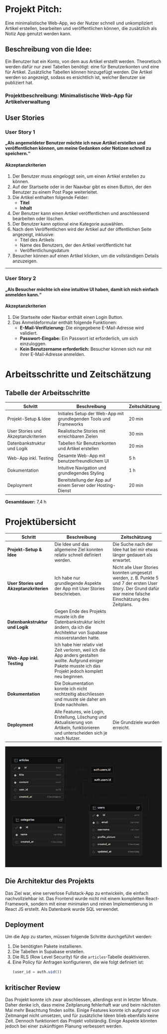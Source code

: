 # Projekt Pitch:

Eine minimalistische Web-App, wo der Nutzer schnell und unkompliziert Artikel erstellen, bearbeiten und veröffentlichen können, die zusätzlich als Notiz App genutzt werden kann.

## Beschreibung von die Idee:

Ein Benutzer hat ein Konto, von dem aus Artikel erstellt werden. Theoretisch werden dafür nur zwei Tabellen benötigt: eine für Benutzerkonten und eine für Artikel. Zusätzliche Tabellen können hinzugefügt werden. Die Artikel werden so angezeigt, sodass es ersichtlich ist, welcher Benutzer sie publiziert hat.


### Projektbeschreibung: Minimalistische Web-App für Artikelverwaltung

## **User Stories**

### **User Story 1**
**„Als angemeldeter Benutzer möchte ich neue Artikel erstellen und veröffentlichen können, um meine Gedanken oder Notizen schnell zu speichern.“**

#### **Akzeptanzkriterien**
1. Der Benutzer muss eingeloggt sein, um einen Artikel erstellen zu können.
2. Auf der Startseite oder in der Naavbar gibt es einen Button, der den Benutzer zu einem Post Page weiterleitet.
3. Die Artikel enthalten folgende Felder:
   - **Titel**
   - **Inhalt**
4. Der Benutzer kann einen Artikel veröffentlichen und anschliessend bearbeiten oder löschen.
5. Der Benutzer kann optional eine Kategorie auswählen.
6. Nach dem Veröffentlichen wird der Artikel auf der öffentlichen Seite angezeigt, inklusive:
   - Titel des Artikels
   - Name des Benutzers, der den Artikel veröffentlicht hat
   - Veröffentlichungsdatum
7. Besucher können auf einen Artikel klicken, um die vollständigen Details anzuzeigen.

---

### **User Story 2**
**„Als Besucher möchte ich eine intuitive UI haben, damit ich mich einfach anmelden kann.“**

#### **Akzeptanzkriterien**
1. Die Startseite oder Navbar enthält einen Login Button.
2. Das Anmeldeformular enthält folgende Funktionen:
   - **E-Mail-Verifizierung:** Die eingegebene E-Mail-Adresse wird validiert.
   - **Passwort-Eingabe:** Ein Passwort ist erforderlich, um sich einzuloggen.
   - **Kein Benutzername erforderlich:** Besucher können sich nur mit ihrer E-Mail-Adresse anmelden.



# Arbeitsschritte und Zeitschätzung

## Tabelle der Arbeitsschritte

| **Schritt**                         | **Beschreibung**                                                                                  | **Zeitschätzung** |
|-------------------------------------|--------------------------------------------------------------------------------------------------|--------------------|
| Projekt-Setup & Idee                    | Initiales Setup der Web-App mit grundlegenden Tools und Frameworks                              | 20 min           |
| User Stories und Akzeptanzkriterien     | Realistische Stories mit erreichbaren Zielen                                                      | 30 min            |
| Datenbankstruktur und Logik            | Tabellen für Benutzerkonten und Artikel erstellen                                               | 20 min            |
| Web-App inkl. Testing               | Gesamte Web-App mit benutzerfreundlichem UI                                                       | 5 h               |
| Dokumentation                        | Intuitive Navigation und grundlegendes Styling                                                  | 1 h               |
| Deployment                          | Bereitstellung der App auf einem Server oder Hosting-Dienst                                     | 20 min            |

**Gesamtdauer:** 7,4 h


# Projektübersicht

| **Schritt**                         | **Beschreibung**                                                                                  | **Zeitschätzung** |
|-------------------------------------|--------------------------------------------------------------------------------------------------|--------------------|
| **Projekt-Setup & Idee**            | Die Idee und das allgemeine Ziel konnten relativ schnell definiert werden.                        | Die Suche nach der Idee hat bei mir etwas länger gedauert als erwartet. |
| **User Stories und Akzeptanzkriterien** | Ich habe nur grundlegende Aspekte der App mit User Stories beschrieben.                            | Nicht alle User Stories konnten umgesetzt werden, z. B. Punkte 5 und 7 der ersten User Story. Der Grund dafür war meine falsche Einschätzung des Zeitplans. |
| **Datenbankstruktur und Logik**     | Gegen Ende des Projekts musste ich die Datenbankstruktur leicht ändern, da ich die Architektur von Supabase missverstanden hatte.        |                    |
| **Web-App inkl. Testing**           | Ich habe hier relativ viel Zeit verloren, weil ich die App anders gestalten wollte. Aufgrund einiger Pakete musste ich das Projekt jedoch komplett neu beginnen. |                    |
| **Dokumentation**                   | Die Dokumentation konnte ich nicht rechtzeitig abschliessen und musste sie daher am Ende nachholen. |                    |
| **Deployment**                      | Alle Features, wie Login, Erstellung, Löschung und Aktualisierung von Artikeln, funktionieren und unterscheiden sich je nach Nutzer. | Die Grundziele wurden erreicht. |

![alt text](<Screenshot 2025-01-21 174703.png>)

## Die Architektur des Projekts

Das Ziel war, eine serverlose Fullstack-App zu entwickeln, die einfach nachvollziehbar ist. Das Frontend wurde nicht mit einem kompletten React-Framework, sondern mit einer minimalen und reinen Implementierung in React JS erstellt. Als Datenbank wurde SQL verwendet.  

## Deployment

Um die App zu starten, müssen folgende Schritte durchgeführt werden:  
1. Die benötigten Pakete installieren.  
2. Die Tabellen in Supabase erstellen.  
3. Die RLS (Row Level Security) für die `articles`-Tabelle deaktivieren.  
4. Eine Policy für Anfragen konfigurieren, die wie folgt definiert ist:  
   ```sql
   (user_id = auth.uid())


## kritischer Review

Das Projekt konnte ich zwar abschliessen, allerdings erst in letzter Minute. Daher denke ich, dass meine Zeitplanung fehlerhaft war und beim nächsten Mal mehr Beachtung finden sollte. Einige Features konnte ich aufgrund von Zeitmangel nicht umsetzen, und für zusätzliche Ideen blieb ebenfalls keine Zeit. Dennoch funktioniert das Projekt vollständig. Einige Aspekte könnten jedoch bei einer zukünftigen Planung verbessert werden.

